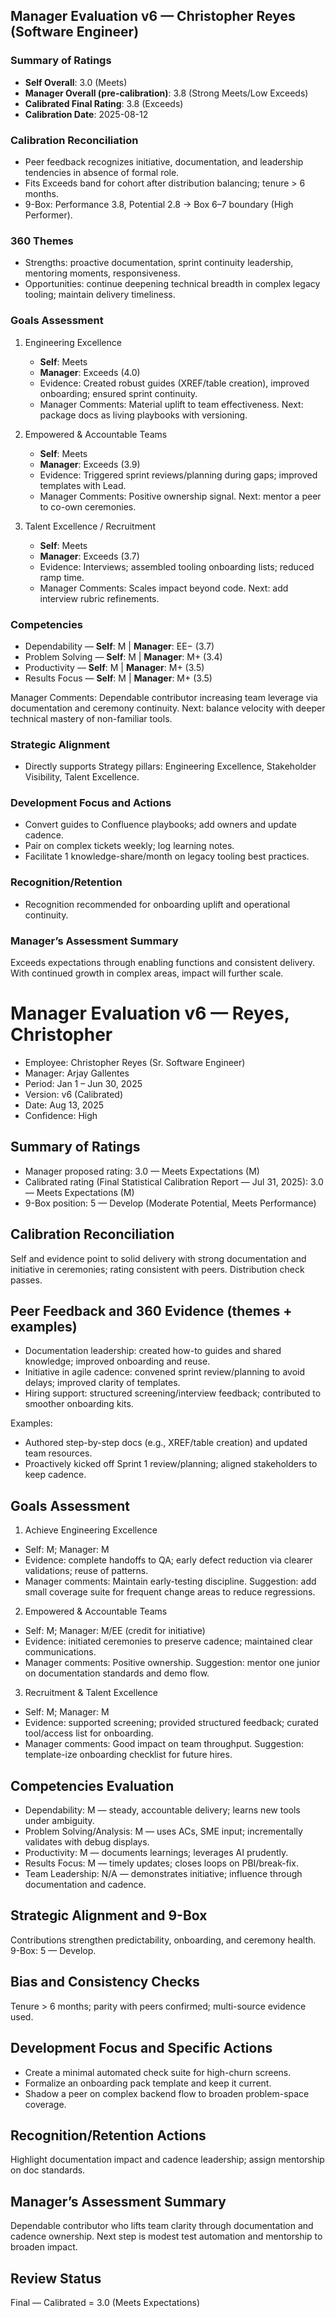## Manager Evaluation v6 — Christopher Reyes (Software Engineer)

### Summary of Ratings
- **Self Overall**: 3.0 (Meets)
- **Manager Overall (pre-calibration)**: 3.8 (Strong Meets/Low Exceeds)
- **Calibrated Final Rating**: 3.8 (Exceeds)
- **Calibration Date**: 2025-08-12

### Calibration Reconciliation
- Peer feedback recognizes initiative, documentation, and leadership tendencies in absence of formal role.
- Fits Exceeds band for cohort after distribution balancing; tenure > 6 months.
- 9-Box: Performance 3.8, Potential 2.8 → Box 6–7 boundary (High Performer).

### 360 Themes
- Strengths: proactive documentation, sprint continuity leadership, mentoring moments, responsiveness.
- Opportunities: continue deepening technical breadth in complex legacy tooling; maintain delivery timeliness.

### Goals Assessment
1) Engineering Excellence
   - **Self**: Meets
   - **Manager**: Exceeds (4.0)
   - Evidence: Created robust guides (XREF/table creation), improved onboarding; ensured sprint continuity.
   - Manager Comments: Material uplift to team effectiveness. Next: package docs as living playbooks with versioning.

2) Empowered & Accountable Teams
   - **Self**: Meets
   - **Manager**: Exceeds (3.9)
   - Evidence: Triggered sprint reviews/planning during gaps; improved templates with Lead.
   - Manager Comments: Positive ownership signal. Next: mentor a peer to co-own ceremonies.

3) Talent Excellence / Recruitment
   - **Self**: Meets
   - **Manager**: Exceeds (3.7)
   - Evidence: Interviews; assembled tooling onboarding lists; reduced ramp time.
   - Manager Comments: Scales impact beyond code. Next: add interview rubric refinements.

### Competencies
- Dependability — **Self**: M | **Manager**: EE− (3.7)
- Problem Solving — **Self**: M | **Manager**: M+ (3.4)
- Productivity — **Self**: M | **Manager**: M+ (3.5)
- Results Focus — **Self**: M | **Manager**: M+ (3.5)

Manager Comments: Dependable contributor increasing team leverage via documentation and ceremony continuity. Next: balance velocity with deeper technical mastery of non-familiar tools.

### Strategic Alignment
- Directly supports Strategy pillars: Engineering Excellence, Stakeholder Visibility, Talent Excellence.

### Development Focus and Actions
- Convert guides to Confluence playbooks; add owners and update cadence.
- Pair on complex tickets weekly; log learning notes.
- Facilitate 1 knowledge-share/month on legacy tooling best practices.

### Recognition/Retention
- Recognition recommended for onboarding uplift and operational continuity.

### Manager’s Assessment Summary
Exceeds expectations through enabling functions and consistent delivery. With continued growth in complex areas, impact will further scale.
# Manager Evaluation v6 — Reyes, Christopher

- Employee: Christopher Reyes (Sr. Software Engineer)
- Manager: Arjay Gallentes
- Period: Jan 1 – Jun 30, 2025
- Version: v6 (Calibrated)
- Date: Aug 13, 2025
- Confidence: High

## Summary of Ratings
- Manager proposed rating: 3.0 — Meets Expectations (M)
- Calibrated rating (Final Statistical Calibration Report — Jul 31, 2025): 3.0 — Meets Expectations (M)
- 9-Box position: 5 — Develop (Moderate Potential, Meets Performance)

## Calibration Reconciliation
Self and evidence point to solid delivery with strong documentation and initiative in ceremonies; rating consistent with peers. Distribution check passes.

## Peer Feedback and 360 Evidence (themes + examples)
- Documentation leadership: created how-to guides and shared knowledge; improved onboarding and reuse.
- Initiative in agile cadence: convened sprint review/planning to avoid delays; improved clarity of templates.
- Hiring support: structured screening/interview feedback; contributed to smoother onboarding kits.

Examples:
- Authored step-by-step docs (e.g., XREF/table creation) and updated team resources.
- Proactively kicked off Sprint 1 review/planning; aligned stakeholders to keep cadence.

## Goals Assessment
1) Achieve Engineering Excellence
- Self: M; Manager: M
- Evidence: complete handoffs to QA; early defect reduction via clearer validations; reuse of patterns.
- Manager comments: Maintain early-testing discipline. Suggestion: add small coverage suite for frequent change areas to reduce regressions.

2) Empowered & Accountable Teams
- Self: M; Manager: M/EE (credit for initiative)
- Evidence: initiated ceremonies to preserve cadence; maintained clear communications.
- Manager comments: Positive ownership. Suggestion: mentor one junior on documentation standards and demo flow.

3) Recruitment & Talent Excellence
- Self: M; Manager: M
- Evidence: supported screening; provided structured feedback; curated tool/access list for onboarding.
- Manager comments: Good impact on team throughput. Suggestion: template-ize onboarding checklist for future hires.

## Competencies Evaluation
- Dependability: M — steady, accountable delivery; learns new tools under ambiguity.
- Problem Solving/Analysis: M — uses ACs, SME input; incrementally validates with debug displays.
- Productivity: M — documents learnings; leverages AI prudently.
- Results Focus: M — timely updates; closes loops on PBI/break-fix.
- Team Leadership: N/A — demonstrates initiative; influence through documentation and cadence.

## Strategic Alignment and 9-Box
Contributions strengthen predictability, onboarding, and ceremony health. 9-Box: 5 — Develop.

## Bias and Consistency Checks
Tenure > 6 months; parity with peers confirmed; multi-source evidence used.

## Development Focus and Specific Actions
- Create a minimal automated check suite for high-churn screens.
- Formalize an onboarding pack template and keep it current.
- Shadow a peer on complex backend flow to broaden problem-space coverage.

## Recognition/Retention Actions
Highlight documentation impact and cadence leadership; assign mentorship on doc standards.

## Manager’s Assessment Summary
Dependable contributor who lifts team clarity through documentation and cadence ownership. Next step is modest test automation and mentorship to broaden impact.

## Review Status
Final — Calibrated = 3.0 (Meets Expectations)
